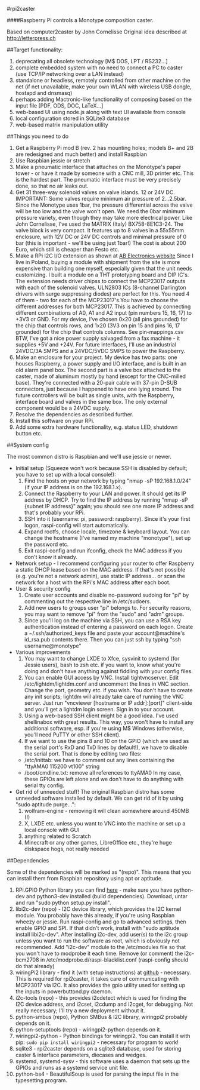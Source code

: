 #rpi2caster

####Raspberry Pi controls a Monotype composition caster.

Based on computer2caster by John Cornelisse
Original idea described at http://letterpress.ch

##Target functionality:

1. deprecating all obsolete technology [M$ DOS, LPT / RS232...]
2. complete embedded system with no need to connect a PC to caster (use TCP/IP networking over a LAN instead)
3. standalone or headless, remotely controlled from other machine on the net (if net unavailable, make your own WLAN with wireless USB dongle, hostapd and dnsmasq)
4. perhaps adding Mactronic-like functionality of composing based on the input file [PDF, ODS, DOC, LaTeX...]
5. web-based UI using node.js along with text UI available from console
6. local configuration stored in SQLite3 database
7. web-based matrix manipulation utility

##Things you need to do

1. Get a Raspberry Pi mod B (rev. 2 has mounting holes; models B+ and 2B are redesigned and much better) and install Raspbian
2. Use Raspbian jessie or stretch
3. Make a pneumatic interface that attaches on the Monotype's paper tower - or have it made by someone with a CNC mill, 3D printer etc. This is the hardest part. The pneumatic interface must be very precisely done, so that no air leaks out.
3. Get 31 three-way solenoid valves on valve islands. 12 or 24V DC. 
IMPORTANT: Some valves require minimum air pressure of 2...2.5bar. Since the Monotype uses 1bar, 
the pressure differential across the valve will be too low and the valve won't open. We need the 0bar minimum 
pressure variety, even though they may take more electrical power.
Like John Cornelisse, I've used the MATRIX (Italy) BX758-8E1C3-24. The valve block is very compact. It features up to 8 valves in a 55x55mm enclosure, with 12V DC or 24V DC controls and minimal pressure of 0 bar (this is important - we'll be using just 1bar!) The cost is about 200 Euro, which still is cheaper than Festo etc.
4. Make a RPi I2C I/O extension as shown at [AB Electronics website](http://www.abelectronics.co.uk/products/3/Raspberry-Pi/18/IO-Pi-32-Channel-Port-Expander-for-the-Raspberry-Pi-computer-boards)
Since I live in Poland, buying a module with shipment from the site is more expensive than building one myself, especially given that the unit needs customizing. I built a module on a THT prototyping board and DIP IC's. The extension needs driver chipss to connect the MCP23017 outputs with each of the solenoid valves. ULN2803 ICs (8-channel Darlington drivers with surge suppressing diodes) are perfect for this. You need 4 of them - two for each of the MCP23017's.You have to choose the different addresses for both MCP23017. This is achieved by connecting different combinations of A0, A1 and A2 input (pin numbers 15, 16, 17) to +3V3 or GND. For my device, I've chosen 0x20 (all pins grounded) for the chip that controls rows, and 1x20 (3V3 on pin 15 and pins 16, 17 grounded) for the chip that controls columns. See pin-mappings.csv 
BTW, I've got a nice power supply salvaged from a fax machine - it supplies +5V and +24V. For future interfaces, I'll use an industrial 24VDC/3A SMPS and a 24VDC/5VDC SMPS to power the Raspberry.
5. Make an enclosure for your project. My device has two parts: one houses Raspberry, a power supply and I/O interface, and is built in an old alarm panel box. The second part is a valve box attached to the caster, made of aluminum mostly by hand (except for the CNC-milled base). They're connected with a 20-pair cable with 37-pin D-SUB connectors, just because I happened to have one lying around. The future controllers will be built as single units, with the Raspberry, interface board and valves in the same box. The only external component would be a 24VDC supply.
6. Resolve the dependencies as described further.
7. Install this software on your RPi. 
8. Add some extra hardware functionality, e.g. status LED, shutdown button etc.

##System config

The most common distro is Raspbian and we'll use jessie or newer.

  * Initial setup (Squeeze won't work because SSH is disabled by default; you have to set up with a local console!):
    1. Find the hosts on your network by typing "nmap -sP 192.168.1.0/24" (if your IP address is on the 192.168.1.x).
    2. Connect the Raspberry to your LAN and power. It should get its IP address by DHCP. Try to find the IP address by running "nmap -sP {subnet IP address}" again; you should see one more IP address and that's probably your RPi.
    3. SSH into it (username: pi, password: raspberry). Since it's your first logon, raspi-config will start automatically. 
    4. Expand rootfs, choose locale, timezone & keyboard layout. You can change the hostname (I've named my machine "monotype"), set up the password etc. 
    5. Exit raspi-config and run ifconfig, check the MAC address if you don't know it already.
  * Network setup - I recommend configuring your router to offer Raspberry a static DHCP lease based on the MAC address. If that's not possible (e.g. you're not a network admin), use static IP address... or scan the network for a host with the RPi's MAC address after each boot. 
  * User & security config
    1. Create user accounts and disable no-password sudoing for "pi" by commenting out the respective line in /etc/sudoers.
    2. Add new users to groups user "pi" belongs to. For security reasons, you may want to  remove "pi" from the "sudo" and "adm" groups.
    3. Since you'll log on the machine via SSH, you can use a RSA key authentication instead of entering a password on each logon. Create a ~/.ssh/authorized_keys file and paste your account@machine's id_rsa.pub contents there. Then you can just ssh by typing "ssh username@monotype" 
  * Various improvements
    1. You may want to change LXDE to Xfce, sysvinit to systemd (for Jessie users), bash to zsh etc. if you want to, know what you're doing and don't have anything against fiddling with your config files.
    2. You can enable GUI access by VNC. Install tightvncserver. Edit /etc/lightdm/lightdm.conf and uncomment the lines in VNC section. Change the port, geometry etc. if you wish. You don't have to create any init scripts; lightdm will already take care of running the VNC server. Just run "vncviewer [hostname or IP addr]:[port]" client-side and you'll get a lightdm login screen. Sign in to your account.
    3. Using a web-based SSH client might be a good idea. I've used shellinabox with great results. This way, you won't have to install any additional software, esp. if you're using M$ Windows (otherwise, you'll need PuTTY or other SSH client).
    4. If we want to use the pins 8 and 10 on the GPIO (which are used as the serial port's RxD and TxD lines by default!), we have to disable the serial port. That is done by editing two files:
      * /etc/inittab: we have to comment out any lines containing the "ttyAMA0 115200 vt100" string
      * /boot/cmdline.txt: remove all references to ttyAMA0
      In my case, these GPIOs are left alone and we don't have to do anything with serial tty config.
  * Get rid of unneeded stuff!
    The original Raspbian distro has some unneeded software installed by default. We can get rid of it by using "sudo aptitude purge...":
    1. wolfram-engine - removing it will clean aomewhere around 450MB (!)
    2. X, LXDE etc. unless you want to VNC into the machine or set up a local console with GUI
    3. anything related to Scratch
    4. Minecraft or any other games, LibreOffice etc., they're huge diskspace hogs, not really needed
	 
##Dependencies

Some of the dependencies will be marked as "(repo)". This means that you can install them from Raspbian repository using apt or aptitude.

1. RPi.GPIO Python library you can find [here](https://pypi.python.org/packages/source/R/RPi.GPIO) - make sure you have python-dev and python3-dev installed (build dependencies). Download, untar and run "sudo python setup.py install".
2. libi2c-dev (repo) - I2C device library, which provides the I2C kernel module. You probably have this already, if you're using Raspbian wheezy or jessie. Run raspi-config and go to advanced settings, then enable GPIO and SPI.	If that didn't work, install with "sudo aptitude install libi2c-dev". After installing i2c-dev, add user(s) to the i2c group unless you want to run the software as root, which is obviously not recommended. Add "i2c-dev" module to the /etc/modules file so that you won't have to modprobe it each time. Remove (or comment) the i2c-bcm2708 in /etc/modprobe.d/raspi-blacklist.conf (raspi-config should do that already)
3. wiringPi2 library - find it (with setup instructions) at [github](https://projects.drogon.net/raspberry-pi/wiringpi/download-and-install/) - necessary. This is required for rpi2caster, it takes care of communicating with MCP23017 via I2C. It also provides the gpio utility used for setting up the inputs in powerbuttond.py daemon.
4. i2c-tools (repo) - this provides i2cdetect which is used for finding the I2C device address, and i2cset, i2cdump and i2cget, for debugging. Not really necessary; I'll try a new deployment without it.
5. python-smbus (repo), Python SMBus & I2C library, wiringpi2 probably depends on it.
6. python-setuptools (repo) - wiringpi2-python depends on it.
7. wiringpi2-python - Python bindings for wiringpi2. You can install it with pip: `sudo pip install wiringpi2` - necessary for program to work!
8. sqlite3 - rpi2caster depends on a sqlite3 database, used for storing caster & interface parameters, diecases and wedges.
9. systemd, systemd-sysv - this software uses a daemon that sets up the GPIOs and runs as a systemd service unit file.
10. python-bs4 - BeautifulSoup is used for parsing the input file in the typesetting program.
